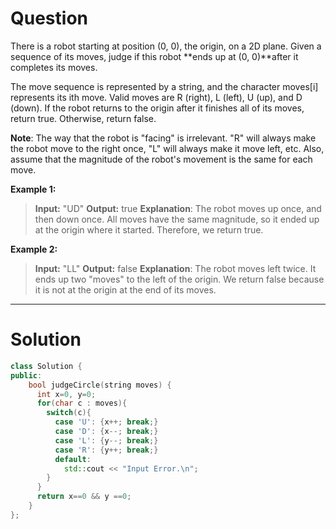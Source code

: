 # Question


There is a robot starting at position (0, 0), the origin, on a 2D plane. Given a sequence of its moves, judge if this robot  **ends up at (0, 0)**after it completes its moves.

The move sequence is represented by a string, and the character moves[i] represents its ith move. Valid moves are R (right), L (left), U (up), and D (down). If the robot returns to the origin after it finishes all of its moves, return true. Otherwise, return false.

**Note**: The way that the robot is "facing" is irrelevant. "R" will always make the robot move to the right once, "L" will always make it move left, etc. Also, assume that the magnitude of the robot's movement is the same for each move.

**Example 1:**

> **Input:** "UD"
> **Output:** true 
> **Explanation**: The robot moves up once, and then down once. All moves have the same magnitude, so it ended up at the origin where it started. Therefore, we return true.

**Example 2:**

> **Input:** "LL"
> **Output:** false
> **Explanation**: The robot moves left twice. It ends up two "moves" to the left of the origin. We return false because it is not at the origin at the end of its moves.

<!--more-->

---

# Solution

```cpp
class Solution {
public:
    bool judgeCircle(string moves) {
      int x=0, y=0;
      for(char c : moves){
        switch(c){
          case 'U': {x++; break;}
          case 'D': {x--; break;}
          case 'L': {y--; break;}
          case 'R': {y++; break;}
          default:
            std::cout << "Input Error.\n";
        }
      }
      return x==0 && y ==0;
    }
};
```
